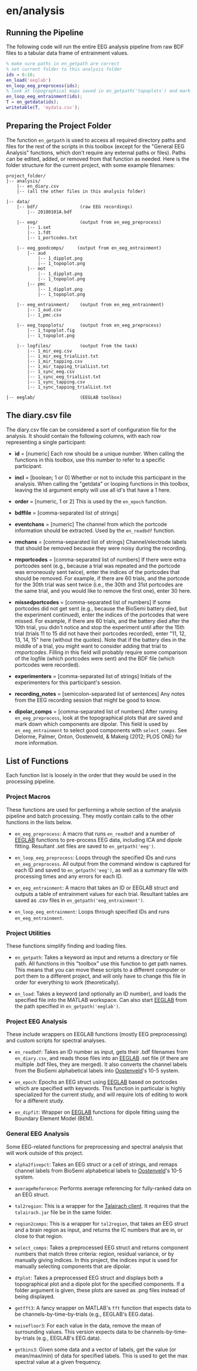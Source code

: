 # en/analysis

## Running the Pipeline

The following code will run the entire EEG analysis pipeline from raw BDF files to a tabular data frame of entrainment values.

```matlab
% make sure paths in en_getpath are correct
% set current folder to this analysis folder
ids = 6:16;
en_load('eeglab')
en_loop_eeg_preprocess(ids);
% look at topographical maps saved in en_getpath('topoplots') and mark down component numbers that are dipolar in en_diary.csv
en_loop_eeg_entrainment(ids);
T = en_getdata(ids);
writetable(T, 'mydata.csv');
```

## Preparing the Project Folder

The function `en_getpath` is used to access all required directory paths and files for the rest of the scripts in this toolbox (except for the "General EEG Analysis" functions, which don't require any external paths or files). Paths can be edited, added, or removed from that function as needed. Here is the folder structure for the current project, with some example filenames:

```
project_folder/  
|-- analysis/  
    |-- en_diary.csv  
    |-- (all the other files in this analysis folder)  

|-- data/  
    |-- bdf/                (raw EEG recordings)  
        |-- 20180101A.bdf  

    |-- eeg/                (output from en_eeg_preprocess)  
        |-- 1.set  
        |-- 1.fdt  
        |-- 1_portcodes.txt  

    |-- eeg_goodcomps/     (output from en_eeg_entrainment)  
        |-- aud
            |-- 1_dipplot.png  
            |-- 1_topoplot.png  
        |-- mot
            |-- 1_dipplot.png  
            |-- 1_topoplot.png  
        |-- pmc
            |-- 1_dipplot.png  
            |-- 1_topoplot.png  

    |-- eeg_entrainment/    (output from en_eeg_entrainment)  
        |-- 1_aud.csv  
        |-- 1_pmc.csv  

    |-- eeg_topoplots/      (output from en_eeg_preprocess)  
        |-- 1_topoplot.fig  
        |-- 1_topoplot.png  

    |-- logfiles/           (output from the task)  
        |-- 1_mir_eeg.csv  
        |-- 1_mir_eeg_trialList.txt  
        |-- 1_mir_tapping.csv  
        |-- 1_mir_tapping_trialList.txt  
        |-- 1_sync_eeg.csv  
        |-- 1_sync_eeg_trialList.txt  
        |-- 1_sync_tapping.csv  
        |-- 1_sync_tapping_trialList.txt  

|-- eeglab/                 (EEGLAB toolbox)  

```

## The diary.csv file

The diary.csv file can be considered a sort of configuration file for the analysis. It should contain the following columns, with each row representing a single participant:

- **id** = [numeric] Each row should be a unique number. When calling the functions in this toolbox, use this number to refer to a specific participant.

- **incl** = [boolean; 1 or 0] Whether or not to include this participant in the analysis. When calling the "getdata" or looping functions in this toolbox, leaving the id argument empty will use all id's that have a 1 here.

- **order** = [numeric, 1 or 2] This is used by the `en_epoch` function.

- **bdffile** = [comma-separated list of strings]

- **eventchans** = [numeric] The channel from which the portcode information should be extracted. Used by the `en_readbdf` function.

- **rmchans** = [comma-separated list of strings] Channel/electrode labels that should be removed because they were noisy during the recording.

- **rmportcodes** = [comma-separated list of numbers] If there were extra portcodes sent (e.g., because a trial was repeated and the portcode was erroneously sent twice), enter the indices of the portcodes that should be removed. For example, if there are 60 trials, and the portcode for the 30th trial was sent twice (i.e., the 30th and 31st portcodes are the same trial, and you would like to remove the first one), enter 30 here.

- **missedportcodes** = [comma-separated list of numbers] If some portcodes did not get sent (e.g., because the BioSemi battery died, but the experiment continued), enter the indices of the portcodes that were missed. For example, if there are 60 trials, and the battery died after the 10th trial, you didn't notice and stop the experiment until after the 15th trial (trials 11 to 15 did not have their portcodes recorded), enter "11, 12, 13, 14, 15" here (without the quotes). Note that if the battery dies in the middle of a trial, you might want to consider adding that trial to *rmportcodes*. Filling in this field will probably require some comparison of the logfile (which portcodes were sent) and the BDF file (which portcodes were recorded).

- **experimenters** = [comma-separated list of strings] Initials of the experimenters for this participant's session.

- **recording_notes** = [semicolon-separated list of sentences] Any notes from the EEG recording session that might be good to know.

- **dipolar_comps** = [comma-separated list of numbers] After running `en_eeg_preprocess`, look at the topographical plots that are saved and mark down which components are dipolar. This field is used by `en_eeg_entrainment` to select good components with `select_comps`. See Delorme, Palmer, Onton, Oostenveld, & Makeig (2012; PLOS ONE) for more information.

## List of Functions

Each function list is loosely in the order that they would be used in the processing pipeline.

### Project Macros

These functions are used for performing a whole section of the analysis pipeline and batch processing. They mostly contain calls to the other functions in the lists below.

- `en_eeg_preprocess`: A macro that runs `en_readbdf` and a number of [EEGLAB](https://sccn.ucsd.edu/eeglab/index.php) functions to pre-process EEG data, including ICA and dipole fitting. Resultant .set files are saved to `en_getpath('eeg')`.

- `en_loop_eeg_preprocess`: Loops through the specified IDs and runs `en_eeg_preprocess`. All output from the command window is captured for each ID and saved to `en_getpath('eeg')`, as well as a summary file with processing times and any errors for each ID.

- `en_eeg_entrainment`: A macro that takes an ID or EEGLAB struct and outputs a table of entrainment values for each trial. Resultant tables are saved as .csv files in `en_getpath('eeg_entrainment')`.

- `en_loop_eeg_entrainment`: Loops through specified IDs and runs `en_eeg_entrainment`.

### Project Utilities

These functions simplify finding and loading files.

- `en_getpath`: Takes a keyword as input and returns a directory or file path. All functions in this "toolbox" use this function to get path names. This means that you can move these scripts to a different computer or port them to a different project, and will only have to change this file in order for everything to work (theoretically).

- `en_load`: Takes a keyword (and optionally an ID number), and loads the specified file into the MATLAB workspace. Can also start [EEGLAB](https://sccn.ucsd.edu/eeglab/index.php) from the path specified in `en_getpath('eeglab')`.

### Project EEG Analysis

These include wrappers on EEGLAB functions (mostly EEG preprocessing) and custom scripts for spectral analyses.

- `en_readbdf`: Takes an ID number as input, gets their .bdf filenames from `en_diary.csv`, and reads those files into an [EEGLAB](https://sccn.ucsd.edu/eeglab/index.php) .set file (if there are multiple .bdf files, they are merged). It also converts the channel labels from the BioSemi alphabetical labels into [Oostenveld](http://robertoostenveld.nl/electrode/)'s 10-5 system.

- `en_epoch`: Epochs an EEG struct using [EEGLAB](https://sccn.ucsd.edu/eeglab/index.php) based on portcodes which are specified with keywords. This function in particular is highly specialized for the current study, and will require lots of editing to work for a different study.

- `en_dipfit`: Wrapper on [EEGLAB](https://sccn.ucsd.edu/eeglab/index.php) functions for dipole fitting using the Boundary Element Model (BEM).

### General EEG Analysis

Some EEG-related functions for preprocessing and spectral analysis that will work outside of this project.

- `alpha2fivepct`: Takes an EEG struct or a cell of strings, and remaps channel labels from BioSemi alphabetical labels to [Oostenveld](http://robertoostenveld.nl/electrode/)'s 10-5 system.

- `averageReference`: Performs average referencing for fully-ranked data on an EEG struct.

- `tal2region`: This is a wrapper for the [Talairach client](http://www.talairach.org/client.html). It requires that the `talairach.jar` file be in the same folder.

- `region2comps`: This is a wrapper for `tal2region`, that takes an EEG struct and a brain region as input, and returns the IC numbers that are in, or close to that region.

- `select_comps`: Takes a preprocessed EEG struct and returns component numbers that match three criteria: region, residual variance, or by manually giving indices. In this project, the indices input is used for manually selecting components that are dipolar.

- `dtplot`: Takes a preprocessed EEG struct and displays both a topographical plot and a dipole plot for the specified components. If a folder argument is given, these plots are saved as .png files instead of being displayed.

- `getfft3`: A fancy wrapper on MATLAB's `fft` function that expects data to be channels-by-time-by-trials (e.g., EEGLAB's EEG.data).

- `noisefloor3`: For each value in the data, remove the mean of surrounding values. This version expects data to be channels-by-time-by-trials (e.g., EEGLAB's EEG.data).

- `getbins3`: Given some data and a vector of labels, get the value (or mean/max/min) of data for specified labels. This is used to get the max spectral value at a given frequency.
